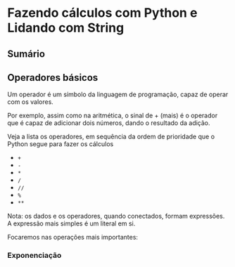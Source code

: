 <h1> Fazendo cálculos com Python e Lidando com String </h1>

<h2>Sumário</h2>

## Operadores básicos

Um operador é um símbolo da linguagem de programação, capaz de operar com os valores.

Por exemplo, assim como na aritmética, o sinal de + (mais) é o operador que é capaz de adicionar dois números, dando o resultado da adição.

Veja a lista os operadores, em sequência da ordem de prioridade que o Python segue para fazer os cálculos

- `+`
- `-`
- `*`
- `/`
- `//`
- `%`
- `**`

Nota: os dados e os operadores, quando conectados, formam expressões. A expressão mais simples é um literal em si.

Focaremos nas operações mais importantes:

### Exponenciação

